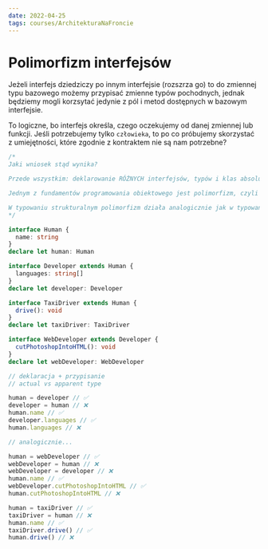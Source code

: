 ```yaml
---
date: 2022-04-25
tags: courses/ArchitekturaNaFroncie 
---
```

# Polimorfizm interfejsów

Jeżeli interfejs dziedziczy po innym interfejsie (rozszrza go) to do zmiennej typu bazowego możemy przypisać zmienne typów pochodnych, jednak będziemy mogli korzsytać jedynie z pól i metod dostępnych w bazowym interfejsie.

To logiczne, bo interfejs określa, czego oczekujemy od danej zmiennej lub funkcji. Jeśli potrzebujemy tylko `człowieka`, to po co próbujemy skorzystać z umiejętności, które zgodnie z kontraktem nie są nam potrzebne?

```Typescript
/*
Jaki wniosek stąd wynika?

Przede wszystkim: deklarowanie RÓŻNYCH interfejsów, typów i klas absolutnie NIE ZABEZPIECZA nas przed przypisywaniem sobie ich obiektów. To uwaga zwłaszcza dla osób, które przyzwyczajone są do typowania Javy i C# - w Javie C# 2 interfejsy bez części wspólnej gwarantują niekompatybilność. W TypeScripcie - nie. Przejrzyjcie swoje TypeScriptowe klasy i typy pod tym kątem, z doświadczenia wiem, że może być różnie.

Jednym z fundamentów programowania obiektowego jest polimorfizm, czyli możliwość używania wielu obiektów różnych klas pod tą samą zmienną, o ile odnosi się ona do jakiejś wyabstrahowanej części wspólnej, np. interfejsu. Polimorfizm sprawia, że w odniesieniu do tej części wspólnej interfejsu, np. jakiejś metody, piszemy jeden kod który obsłuży wszystkie klasy implementujące ten interfejs. I nie ma znaczenia ile tych klas będzie i czy je w przyszłości dodamy - ten jeden kod jest wystarczający.

W typowaniu strukturalnym polimorfizm działa analogicznie jak w typowaniu nominalnym. Różnica polega na tym, że wspólnym mianownikiem do którego kompilator się odnosi nie jest interfejs, a typ zmiennej. A typ zmiennej jest statyczny, nie zmieni się, więc kompilator ma gwarancję, że może używać tego, co wchodzi w skład owego typu.
*/

interface Human {
  name: string
}
declare let human: Human

interface Developer extends Human {
  languages: string[]
}
declare let developer: Developer

interface TaxiDriver extends Human {
  drive(): void
}
declare let taxiDriver: TaxiDriver

interface WebDeveloper extends Developer {
  cutPhotoshopIntoHTML(): void
}
declare let webDeveloper: WebDeveloper

// deklaracja + przypisanie
// actual vs apparent type

human = developer // ✅
developer = human // ❌
human.name // ✅
developer.languages // ✅
human.languages // ❌

// analogicznie...

human = webDeveloper // ✅
webDeveloper = human // ❌
webDeveloper = developer // ❌
human.name // ✅
webDeveloper.cutPhotoshopIntoHTML // ✅
human.cutPhotoshopIntoHTML // ❌

human = taxiDriver // ✅
taxiDriver = human // ❌
human.name // ✅
taxiDriver.drive() // ✅
human.drive() // ❌
```

